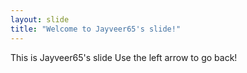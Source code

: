 ```yaml
---
layout: slide
title: "Welcome to Jayveer65's slide!"
---
```

This is Jayveer65's slide
Use the left arrow to go back!